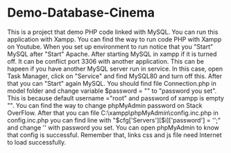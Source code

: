 # Demo-Database-Cinema
This is a project that demo PHP code linked with MySQL.
  You can run this application with Xampp. You can find the way to run code PHP with Xampp on Youtube.
  When you set up environment to run notice that you "Start" MySQL after "Start" Apache. After starting MySQL in xampp if it is turned off. It can be conflict port 3306 with another application. This can be hapeen if you have another MySQL server run in service. In this case, open Task Manager, click on "Service" and find MySQL80 and turn off this. After that you can "Start" again MySQL.
    You should find file Connection.php in model folder and change variable $password = "" to "password you set". This is because default username ="root" and password of xampp is empty "". You can find the way to change phpMyAdmin password on Stack OverFlow. After that you can file C:\xampp\phpMyAdmin\config.inc.php in config.inc.php you can find line with "$cfg['Servers'][$i]['password'] = '';" and change '' with password you set. You can open phpMyAdmin to know that config is successful. Remember that, links css and js file need Internet to load successfully.
